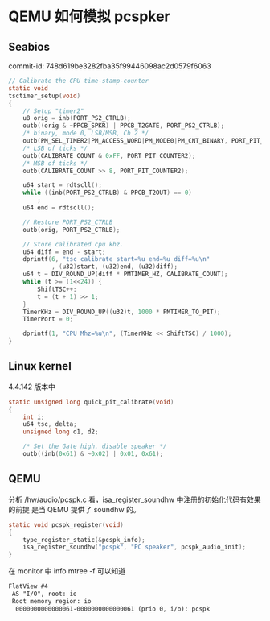 # QEMU 如何模拟 pcspker


## Seabios
commit-id: 748d619be3282fba35f99446098ac2d0579f6063
```c
// Calibrate the CPU time-stamp-counter
static void
tsctimer_setup(void)
{
    // Setup "timer2"
    u8 orig = inb(PORT_PS2_CTRLB);
    outb((orig & ~PPCB_SPKR) | PPCB_T2GATE, PORT_PS2_CTRLB);
    /* binary, mode 0, LSB/MSB, Ch 2 */
    outb(PM_SEL_TIMER2|PM_ACCESS_WORD|PM_MODE0|PM_CNT_BINARY, PORT_PIT_MODE);
    /* LSB of ticks */
    outb(CALIBRATE_COUNT & 0xFF, PORT_PIT_COUNTER2);
    /* MSB of ticks */
    outb(CALIBRATE_COUNT >> 8, PORT_PIT_COUNTER2);

    u64 start = rdtscll();
    while ((inb(PORT_PS2_CTRLB) & PPCB_T2OUT) == 0)
        ;
    u64 end = rdtscll();

    // Restore PORT_PS2_CTRLB
    outb(orig, PORT_PS2_CTRLB);

    // Store calibrated cpu khz.
    u64 diff = end - start;
    dprintf(6, "tsc calibrate start=%u end=%u diff=%u\n"
            , (u32)start, (u32)end, (u32)diff);
    u64 t = DIV_ROUND_UP(diff * PMTIMER_HZ, CALIBRATE_COUNT);
    while (t >= (1<<24)) {
        ShiftTSC++;
        t = (t + 1) >> 1;
    }
    TimerKHz = DIV_ROUND_UP((u32)t, 1000 * PMTIMER_TO_PIT);
    TimerPort = 0;

    dprintf(1, "CPU Mhz=%u\n", (TimerKHz << ShiftTSC) / 1000);
}
```
## Linux kernel
4.4.142 版本中
```c
static unsigned long quick_pit_calibrate(void)
{
	int i;
	u64 tsc, delta;
	unsigned long d1, d2;

	/* Set the Gate high, disable speaker */
	outb((inb(0x61) & ~0x02) | 0x01, 0x61);
```

## QEMU
分析 /hw/audio/pcspk.c 看，isa_register_soundhw 中注册的初始化代码有效果的前提
是当 QEMU 提供了 soundhw 的。
```c
static void pcspk_register(void)
{
    type_register_static(&pcspk_info);
    isa_register_soundhw("pcspk", "PC speaker", pcspk_audio_init);
}
```

在 monitor 中 info mtree -f 可以知道
```txt
FlatView #4
 AS "I/O", root: io
 Root memory region: io
  0000000000000061-0000000000000061 (prio 0, i/o): pcspk
```

[^1]: https://techpiezo.com/linux/enable-audio-in-qemu-virtual-machine/
